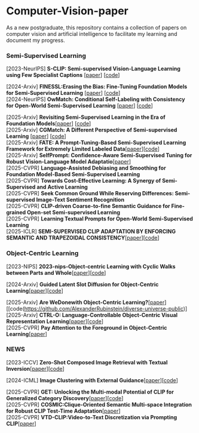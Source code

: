 # Computer-Vision-paper
As a new postgraduate, this repository contains a collection of papers on computer vision and artificial intelligence to facilitate my learning and document my progress.

### Semi-Supervised Learning
 [2023-NeurIPS] **S-CLIP: Semi-supervised Vision-Language Learning using Few Specialist Captions** [[paper](https://proceedings.neurips.cc/paper_files/paper/2023/file/c06f788963f0ce069f5b2dbf83fe7822-Paper-Conference.pdf)] [[code](https://proceedings.neurips.cc/paper_files/paper/2023/file/c06f788963f0ce069f5b2dbf83fe7822-Paper-Conference.pdf)]  

 [2024-Arxiv] **FINESSL:Erasing the Bias: Fine-Tuning Foundation Models for Semi-Supervised Learning** [[paper](https://arxiv.org/pdf/2405.11756)] [[code](https://github.com/Gank0078/FineSSL)]  
 [2024-NeurIPS] **OwMatch: Conditional Self-Labeling with Consistency for Open-World Semi-Supervised Learning** [[paper](https://proceedings.neurips.cc/paper_files/paper/2024/file/b4fd162d3e2d015233486a2e313828a7-Paper-Conference.pdf)] [[code](https://github.com/niusj03/OwMatch)]  

 [2025-Arxiv] **Revisiting Semi-Supervised Learning in the Era of Foundation Models**[[paper](https://arxiv.org/pdf/2503.09707)] [[code](https://github.com/OSU-MLB/SSL-Foundation-Models)]  
 [2025-Arxiv] **CGMatch: A Different Perspective of Semi-supervised Learning** [[paper](https://arxiv.org/pdf/2503.02231?)] [[code](https://github.com/BoCheng-96/CGMatch)]  
 [2025-Arxiv] **FATE: A Prompt-Tuning-Based Semi-Supervised Learning Framework for Extremely Limited Labeled Data**[[paper](https://arxiv.org/pdf/2504.09828)][[code](https://anonymous.4open.science/r/Semi-supervised-learning-BA72)]  
 [2025-Arxiv] **SelfPrompt: Confidence-Aware Semi-Supervised Tuning for Robust Vision-Language Model Adaptatio**[[paper](https://arxiv.org/pdf/2501.14148)]  
 [2025-CVPR] **Language-Assisted Debiasing and Smoothing for Foundation Model-Based Semi-Supervised Learning**  
 [2025-CVPR] **Towards Cost-Effective Learning: A Synergy of Semi-Supervised and Active Learning**  
 [2025-CVPR] **Seek Common Ground While Reserving Differences: Semi-supervised Image-Text Sentiment Recognition**  
 [2025-CVPR] **CLIP-driven Coarse-to-fine Semantic Guidance for Fine-grained Open-set Semi-supervised Learning**  
 [2025-CVPR] **Learning Textual Prompts for Open-World Semi-Supervised Learning**  
 [2025-ICLR] **SEMI-SUPERVISED CLIP ADAPTATION BY ENFORCING SEMANTIC AND TRAPEZOIDAL CONSISTENCY**[[paper](https://openreview.net/pdf?id=97D725GJtQ)][[code](https://github.com/Gank0078/SemiCLIP)]  

### Object-Centric Learning
 [2023-NIPS] **2023-nips-Object-centric Learning with Cyclic Walks between Parts and Whole**[[paper](https://arxiv.org/pdf/2302.08023)][[code](https://github.com/ZhangLab-DeepNeuroCogLab/Parts-Whole-Object-Centric-Learning/)]  

 [2024-Arxiv] **Guided Latent Slot Diffusion for Object-Centric Learning**[[paper](https://export.arxiv.org/pdf/2407.17929)][[code](https://guided-sa.github.io/)]
 
 [2025-Arxiv] **Are WeDonewith Object-Centric Learning?**[[paper](https://arxiv.org/pdf/2504.07092)][[code(https://github.com/AlexanderRubinstein/diverse-universe-public)]  
 [2025-Arxiv] **CTRL-O: Language-Controllable Object-Centric Visual Representation Learning**[[paper](https://arxiv.org/pdf/2503.21747)][[code](https://ctrl-o-paper.github.io/)]  
 [2025-CVPR] **Pay Attention to the Foreground in Object-Centric Learning**[[paper](https://cvpr.thecvf.com/virtual/2025/poster/34483)]  
 

### NEWS
 [2023-ICCV] **Zero-Shot Composed Image Retrieval with Textual Inversion**[[paper](https://openaccess.thecvf.com/content/ICCV2023/papers/Baldrati_Zero-Shot_Composed_Image_Retrieval_with_Textual_Inversion_ICCV_2023_paper.pdf)][[code](https://github.com/miccunifi/SEARLE.)]  
 
 [2024-ICML] **Image Clustering with External Guidance**[[paper](https://arxiv.org/pdf/2310.11989)][[code](https://github.com/XLearning-SCU/2024-ICML-TAC)]  
 
 [2025-CVPR] **GET: Unlocking the Multi-modal Potential of CLIP for Generalized Category Discovery**[[paper](https://arxiv.org/pdf/2403.09974)][[code](https://github.com/enguangW/GET)]  
 [2025-CVPR] **COSMIC:Clique-Oriented Semantic Multi-space Integration for Robust CLIP Test-Time Adaptation**[[paper](https://arxiv.org/pdf/2503.23388)]  
 [2025-CVPR] **VTD-CLIP:Video-to-Text Discretization via Prompting CLIP**[[paper](https://arxiv.org/pdf/2503.18407#/)]  
